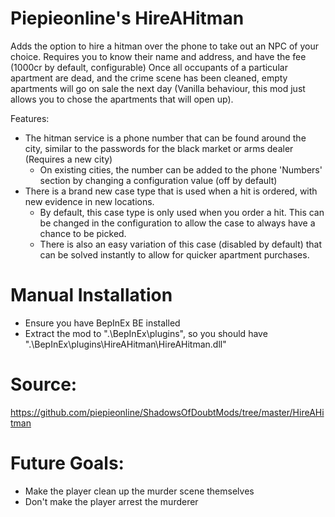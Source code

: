 # Piepieonline's HireAHitman

Adds the option to hire a hitman over the phone to take out an NPC of your choice. Requires you to know their name and address, and have the fee (1000cr by default, configurable)
Once all occupants of a particular apartment are dead, and the crime scene has been cleaned, empty apartments will go on sale the next day (Vanilla behaviour, this mod just allows you to chose the apartments that will open up).

Features:
* The hitman service is a phone number that can be found around the city, similar to the passwords for the black market or arms dealer (Requires a new city)
  * On existing cities, the number can be added to the phone 'Numbers' section by changing a configuration value (off by default)
* There is a brand new case type that is used when a hit is ordered, with new evidence in new locations.
  * By default, this case type is only used when you order a hit. This can be changed in the configuration to allow the case to always have a chance to be picked.
  * There is also an easy variation of this case (disabled by default) that can be solved instantly to allow for quicker apartment purchases.

# Manual Installation

* Ensure you have BepInEx BE installed
* Extract the mod to ".\BepInEx\plugins\", so you should have ".\BepInEx\plugins\HireAHitman\HireAHitman.dll"

# Source:

https://github.com/piepieonline/ShadowsOfDoubtMods/tree/master/HireAHitman

# Future Goals:

* Make the player clean up the murder scene themselves
* Don't make the player arrest the murderer